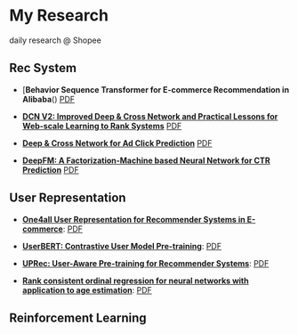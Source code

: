 # My Research

daily research @ Shopee 

## Rec System

- [**Behavior Sequence Transformer for E-commerce Recommendation in Alibaba**() [PDF](https://arxiv.org/abs/1905.06874)

- [**DCN V2: Improved Deep & Cross Network and Practical Lessons for Web-scale Learning to Rank Systems**]() [PDF](https://arxiv.org/pdf/2008.13535.pdf)

- [**Deep & Cross Network for Ad Click Prediction**]() [PDF](https://arxiv.org/pdf/1708.05123.pdf)

- [**DeepFM: A Factorization-Machine based Neural Network for CTR Prediction**]() [PDF](https://arxiv.org/pdf/1703.04247.pdf)
  

## User Representation  

- [**One4all User Representation for Recommender Systems in E-commerce**](./user/shopperbert.md): [PDF](https://arxiv.org/pdf/2106.00573.pdf)  

- [**UserBERT: Contrastive User Model Pre-training**](./user/userbert.md): [PDF](https://arxiv.org/pdf/2109.01274.pdf)  

- [**UPRec: User-Aware Pre-training for Recommender Systems**](./user/uprec.md): [PDF](https://arxiv.org/pdf/2102.10989.pdf)  

- [**Rank consistent ordinal regression for neural networks with application to age estimation**](./rec/dcn.md): [PDF](https://arxiv.org/pdf/1901.07884.pdf)



## Reinforcement Learning



  

